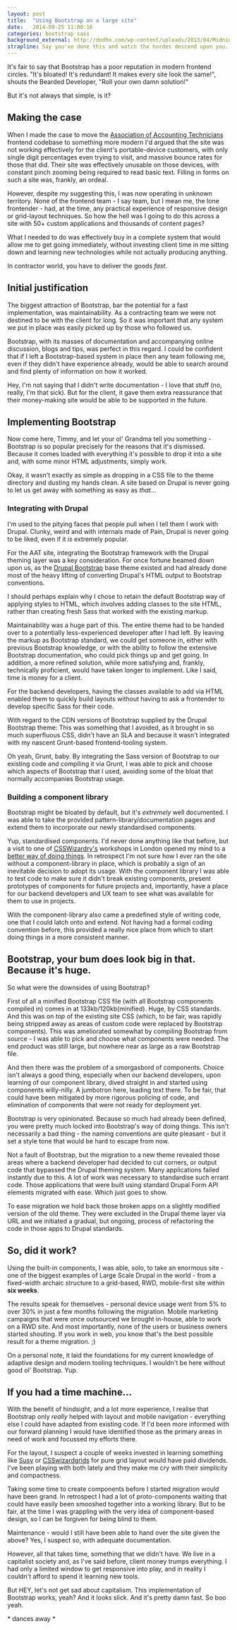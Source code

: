 ```yaml
---
layout: post
title:  "Using Bootstrap on a large site"
date:   2014-09-25 11:00:16
categories: bootstrap sass
background_external: http://dodho.com/wp-content/uploads/2013/04/Midnight-at-the-Boneyard1.jpg
strapline: Say you've done this and watch the hordes descend upon you.
---
```


<p>It's fair to say that Bootstrap has a poor reputation in modern frontend circles. "It's bloated! It's redundant! It makes every site look the same!", shouts the Bearded Developer, "Roll your own damn solution!"</p>

<p>But it's not always that simple, is it?</p>

<h2>Making the case</h2>

<p>When I made the case to move the <a href="https://www.aat.org.uk/">Association of Accounting Technicians</a> frontend codebase to something more modern I'd argued that the site was not working effectively for the client's portable-device customers, with only single digit percentages even trying to visit, and massive bounce rates for those that did. Their site was effectively unusable on those devices, with constant pinch zooming being required to read basic text. Filling in forms on such a site was, frankly, an ordeal.</p>

<p>However, despite my suggesting this, I was now operating in unknown territory. None of the frontend team -  I say team, but I mean me, the lone frontender - had, at the time, any practical experience of responsive design or grid-layout techniques. So how the hell was I going to do this across a site with 50+ custom applications and thousands of content pages?</p>

<p>What I needed to do was effectively buy in a complete system that would allow me to get going immediately, without investing client time in me sitting down and learning new technologies while not actually producing anything.</p>

<p>In contractor world, you have to deliver the goods <em>fast</em>.</p>

<h2>Initial justification</h2>

<p>The biggest attraction of Bootstrap, bar the potential for a fast implementation, was maintainability. As a contracting team we were not destined to be with the client for long. So it was important that any system we put in place was easily picked up by those who followed us.</p>

<p>Bootstrap, with its masses of documentation and accompanying online discussion, blogs and tips, was perfect in this regard. I could be confident that if I left a Bootstrap-based system in place then any team following me, even if they didn't have experience already, would be able to search around and find plenty of information on how it worked.</p>

<p>Hey, I'm not saying that I didn't write documentation - I love that stuff (no, really, I'm that sick). But for the client, it gave them extra reassurance that their money-making site would be able to be supported in the future.</p>

<h2>Implementing Bootstrap</h2>

<p>Now come here, Timmy, and let your ol' Grandma tell you something - Bootstrap is so popular precisely for the reasons that it's dismissed. Because it comes loaded with everything it's possible to drop it into a site and, with some minor HTML adjustments, simply work.</p>

<p>Okay, it wasn't exactly as simple as dropping in a CSS file to the theme directory and dusting my hands clean. A site based on Drupal is never going to let us get away with something as easy as <em>that</em>...</p>

<h3>Integrating with Drupal</h3>

<p>I'm used to the pitying faces that people pull when I tell them I work with Drupal. Clunky, weird and with internals made of Pain, Drupal is never going to be liked, even if it <em>is</em> extremely popular.</p>

<p>For the AAT site, integrating the Bootstrap framework with the Drupal theming layer was a key consideration. For once fortune beamed down upon us, as the <a href="https://www.drupal.org/project/bootstrap">Drupal Bootstrap</a> base theme existed and had already done most of the heavy lifting of converting Drupal's HTML output to Bootstrap conventions.</p>

<p>I should perhaps explain why I chose to retain the default Bootstrap way of applying styles to HTML, which involves adding classes to the site HTML, rather than creating fresh Sass that worked with the existing markup.</p>

<p>Maintainability was a huge part of this. The entire theme had to be handed over to a potentially less-experienced developer after I had left. By leaving the markup as Bootstrap standard, we could get someone in, either with previous Bootstrap knowledge, or with the ability to follow the extensive Bootstrap documentation, who could pick things up and get going. In addition, a more refined solution, while more satisfying and, frankly, technically proficient, would have taken longer to implement. Like I said, time is money for a client.</p>

<p>For the backend developers, having the classes available to add via HTML enabled them to quickly build layouts without having to ask a frontender to develop specific Sass for their code.</p>

<p>With regard to the CDN versions of Bootstrap supplied by the Drupal Bootstrap theme: This was something that I avoided, as it brought in so much superfluous CSS, didn't have an SLA and because it wasn't integrated with my nascent Grunt-based frontend-tooling system.</p>

<p>Oh yeah, Grunt, baby. By integrating the Sass version of Bootstrap to our existing code and compiling it via Grunt, I was able to pick and choose which aspects of Bootstrap that I used, avoiding some of the bloat that normally accompanies Bootstrap usage.</p>

<h3>Building a component library</h3>

<p>Bootstrap might be bloated by default, but it's <em>extremely</em> well documented. I was able to take the provided pattern-library/documentation pages and extend them to incorporate our newly standardised components.</p>

<p>Yup, standardised components. I'd never done anything like that before, but a visit to one of <a href="http://csswizardry.com/">CSSWizardry's</a> workshops in London opened my mind to a <a href="http://smacss.com/book/resources">better way of doing things</a>. In retrospect I'm not sure how I ever ran the site without a component-library in place, which is probably a sign of an inevitable decision to adopt its usage. With the component library I was able to test code to make sure it didn't break existing components, present prototypes of components for future projects and, importantly, have a place for our backend developers and UX team to see what was available for them to use in projects.</p>

<p>With the component-library also came a predefined style of writing code, one that I could latch onto and extend. Not having had a formal coding convention before, this provided a really nice place from which to start doing things in a more consistent manner.</p>

<h2>Bootstrap, your bum does look big in that. Because it's huge.</h2>

<p>So what were the downsides of using Bootstrap?</p>

<p>First of all a minified Bootstrap CSS file (with all Bootstrap components compiled in) comes in at 133kb/120kb(minified). Huge, by CSS standards. And this was on <em>top</em> of the existing site CSS (which, to be fair, was rapidly being stripped away as areas of custom code were replaced by Bootstrap components). This was ameliorated somewhat by compiling Bootstrap from source - I was able to pick and choose what components were needed. The end product was still large, but nowhere near as large as a raw Bootstrap file.</p>

<p>And then there was the problem of a smorgasbord of components. Choice isn't always a good thing, especially when our backend developers, upon learning of our component library, dived straight in and started using components willy-nilly. A jumbotron here, leading text there. To be fair, that could have been mitigated by more rigorous policing of code, and elimination of components that were not ready for deployment yet.</p>

<p>Bootstrap is very opinionated. Because so much had already been defined, you were pretty much locked into Bootstrap's way of doing things. This isn't necessarily a bad thing - the naming conventions are quite pleasant - but it set a style tone that would be hard to escape from now.</p>

<p>Not a fault of Bootstrap, but the migration to a new theme revealed those areas where a backend developer had decided to cut corners, or output code that bypassed the Drupal theming system. Many applications failed instantly due to this. A lot of work was necessary to standardise such errant code. Those applications that were built using standard Drupal Form API elements migrated with ease. Which just goes to show.</p>

<p>To ease migration we hold back those broken apps on a slightly modified version of the old theme. They were excluded in the Drupal theme layer via URL and we initiated a gradual, but ongoing, process of refactoring the code in those apps to Drupal standards.</p>

<h2>So, did it work?</h2>

<p>Using the built-in components, I was able, solo, to take an enormous site - one of the biggest examples of Large Scale Drupal in the world - from a fixed-width archaic structure to a grid-based, RWD, mobile-first site within <strong>six weeks</strong>.</p>

<p>The results speak for themselves - personal device usage went from 5% to over 30% in just a few months following the migration. Mobile marketing campaigns that were once outsourced we brought in-house, able to work on a RWD site. And most importantly, none of the users or business owners started shouting. If you work in web, you know that's the best possible result for a theme migration. ;)</p>

<p>On a personal note, it laid the foundations for my current knowledge of adaptive design and modern tooling techniques. I wouldn't be here without good ol' Bootstrap. Yup.</p>

<h2>If you had a time machine...</h2>

<p>With the benefit of hindsight, and a lot more experience, I realise that Bootstrap only <em>really</em> helped with layout and mobile navigation - everything else I could have adapted from existing code. If I'd been more informed with our forward planning I would have identified those as the primary areas in need of work and focussed my efforts there.</p>

<p>For the layout, I suspect a couple of weeks invested in learning something like <a href="http://susy.oddbird.net/">Susy</a> or <a href="https://github.com/csswizardry/csswizardry-grids">CSSwizardgrids</a> for pure grid layout would have paid dividends. I've been playing with both lately and they make me cry with their simplicity and compactness.</p>

<p>Taking some time to create components before I started migration would have been grand. In retrospect I had a lot of proto-components waiting that could have easily been smooshed together into a working library. But to be fair, at the time I was grappling with the very idea of component-based design, so I can be forgiven for being blind to them.</p>

<p>Maintenance - would I still have been able to hand over the site given the above? Yes, I suspect so, with adequate documentation.</p>

<p>However, all that takes time, something that we didn't have. We live in a capitalist society and, as I've said before, client money trumps everything. I had only a limited window to get responsive into play, and in reality I couldn't afford to spend it learning new tools.</p>

<p>But HEY, let's not get sad about capitalism. This implementation of Bootstrap works, yeah? And it looks slick. And it's pretty damn fast. So boo yeah.</p>

<p>*  dances away *</p>